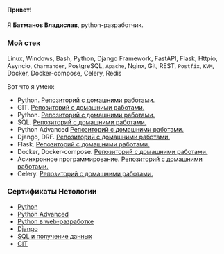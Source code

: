 #### Привет!
Я **Батманов Владислав**, python-разработчик.

### Мой стек
Linux, Windows, Bash, Python, Django Framework, FastAPI, Flask, Httpio, Asyncio, `Charmander`, PostgreSQL, `Apache`, Nginx, Git, REST, `Postfix`, `KVM`, Docker, Docker-compose, Celery, Redis

 Вот что я умею:
 - Python. [Репозиторий с домашними работами.](https://github.com/batMaxCom/)
 -  GIT. [Репозиторий с домашними работами.](https://github.com/batMaxCom/)
 -  Python. [Репозиторий с домашними работами.](https://github.com/batMaxCom/)
 -  SQL. [Репозиторий с домашними работами.](https://github.com/batMaxCom/)
 -  Python  Advanced [Репозиторий с домашними работами.](https://github.com/batMaxCom/)
 -  Django, DRF. [Репозиторий с домашними работами.](https://github.com/batMaxCom/)
 - Flask. [Репозиторий с домашними работами.](https://github.com/batMaxCom/)
 - Docker, Docker-compose. [Репозиторий с домашними работами.](https://github.com/batMaxCom/)
 - Асинхронное программирование. [Репозиторий с домашними работами.](https://github.com/batMaxCom/)
 - Celery. [Репозиторий с домашними работами.](https://github.com/batMaxCom/)

### Сертификаты Нетологии

- [Python](./certificate/python.pdf)
- [Python Advanced](./certificate/python-advanced.pdf)
- [Python в web-разработке](./certificate/web-develop.pdf)
- [Django](./certificate/django.pdf)
- [SQL и получение данных](./certificate/python-advanced.pdf)
- [GIT](./certificate/git.pdf)
